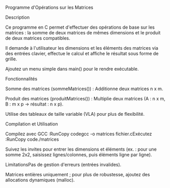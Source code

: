 
Programme d'Opérations sur les Matrices

Description

Ce programme en C permet d'effectuer des opérations de base sur les matrices : la somme de deux matrices de mêmes dimensions et le produit de deux matrices compatibles.

 Il demande à l'utilisateur les dimensions et les éléments des matrices via des entrées clavier, effectue le calcul et affiche le résultat sous forme de grille.

Ajoutez un menu simple dans main() pour le rendre exécutable.

Fonctionnalités

Somme des matrices (sommeMatrices()) : Additionne deux matrices n x m.

Produit des matrices (produitMatrices()) : Multiplie deux matrices (A : n x m, B : m x p → résultat : n x p).

Utilise des tableaux de taille variable (VLA) pour plus de flexibilité.

Compilation et Utilisation

Compilez avec GCC :RunCopy codegcc -o matrices fichier.cExécutez :RunCopy code./matrices

Suivez les invites pour entrer les dimensions et éléments (ex. : pour une somme 2x2, saisissez lignes/colonnes, puis éléments ligne par ligne).

LimitationsPas de gestion d'erreurs (entrées invalides).

Matrices entières uniquement ; pour plus de robustesse, ajoutez des allocations dynamiques (malloc).
